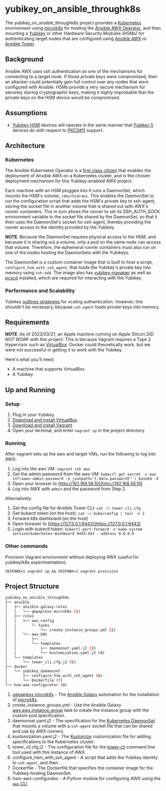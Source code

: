 # yubikey_on_ansible_throughk8s

The yubikey_on_ansible_throughk8s project provides a 
[Kubernetes](https://kubernetes.io/) environment using 
[microk8s](https://microk8s.io/) for hosting the
[Ansible AWX Operator](https://github.com/ansible/awx-operator), and then 
mounting a [Yubikey](https://www.yubico.com/) or other Hardware Security 
Modules (HSMs) for authenticating target nodes that are configured using 
[Ansible AWX](https://github.com/ansible/awx) or 
[Ansible Tower](https://access.redhat.com/products/ansible-tower-red-hat).

## Background

Ansible AWX uses ssh authentication as one of the mechanisms for connecting to
a target node. If those private keys were compromised, then an attacker could 
potentially gain full control over any nodes that were configured with Ansible. 
HSMs provide a very secure mechanism for securely storing cryptographic keys, 
making it highly improbable that the private keys on the HSM device would be 
compromised.

## Assumptions

- [Yubikey HSM](https://www.yubico.com/products/hardware-security-module/) 
  devices will operate in the same manner that 
  [Yubikey 5](https://www.yubico.com/products/yubikey-5-overview/) devices do
  with respect to [PKCS#11](https://en.wikipedia.org/wiki/PKCS_11) support.

## Architecture

### Kubernetes

The Ansible Kubernetes Operator is a 
[first class citizen](https://www.ansible.com/integrations/containers/operators)
that enables the deployment of Ansible AWX on a Kubernetes cluster, and is the 
chosen deployment mechanism for this Yubikey-enabled AWX project.

Each machine with an HSM plugged into it runs a DaemonSet, which mounts the 
HSM's volume, `/dev/hidraw1`. This enables the DaemonSet to run the 
configuration script that adds the HSM's private key to ssh-agent, storing the
socket file in another volume that is shared out with AWX's runner containers.
This in turn allows the runner to set its SSH_AUTH_SOCK environment variable to
the socket file shared by the DaemonSet, so that it then uses the DaemonSet's
socket for ssh-agent, thereby providing the runner access to the identity 
provided by the Yubikey.

__NOTE__: Because the DaemonSet requires physical access to the HSM, and because
it is sharing out a volume, only a pod on the same node can access that volume.
Therefore, the ephemeral runner containers must also run on one of the nodes
hosting the DaemonSets with the Yubikeys.

The DaemonSet is a custom container image that is built to host a script,
`configure_hsm_with_ssh_agent`, that loads the Yubikey's private key into
memory using `ssh-add`. The image also has 
[yubikey-manager](https://www.yubico.com/support/download/yubikey-manager/) as well as 
[pcscd](https://access.redhat.com/documentation/en-us/red_hat_enterprise_linux_for_real_time/7/html/tuning_guide/the_pc_card_daemon) 
installed, which are required for interacting with the Yubikey.

### Performance and Scalability

Yubikey [outlines strategies](https://support.yubico.com/hc/en-us/articles/360021202780-YubiHSM-2-A-load-balanced-design-for-heavy-traffic-environments) 
for scaling authentication. However, this shouldn't be necessary, because 
`ssh-agent` loads private keys into memory.

## Requirements

__NOTE__: As of 2023/03/21, an Apple machine running on Apple 
Silicon *DID NOT WORK* with this project. This is because Vagrant requires a 
Type 2 Hypervisor such as [VirtualBox](https://www.virtualbox.org/). Docker 
could theoretically work, but we were not successful in getting it to work with 
the Yubikey.

Here's what you'll need:

- A machine that supports VirtualBox.
- A Yubikey.

## Up and Running

### Setup 

1. Plug in your Yubikey.
2. [Download and install VirtualBox](https://www.virtualbox.org/wiki/Downloads).
3. [Download and install Vagrant](https://www.vagrantup.com/downloads).
4. Open your terminal, and enter `vagrant up` in the project directory

### Running

After vagrant sets up the awx and target VMs, run the following to log into AWX:

1. Log into the awx VM: `vagrant ssh awx`
2. Get the admin password from the awx VM: `kubectl get secret -n awx infraawx-admin-password -o jsonpath="{.data.password}" | base64 -d`
3. Open your browser to [http://192.168.56.10](http://192.168.56.10)
4. Log into AWX with `admin` and the password from Step 2.

Alternatively:

1. Get the config file for Ansible Tower CLI: `cat ~/.tower_cli.cfg`
2. Get kubectl token (on the host): `cat ~/.kube/config | tail -n 2`
3. Forward k8s dashboard (on the host)
4. Open browser to [https://127.0.0.1:9443](https://127.0.0.1:9443)
5. Login with kubectl token: `kubectl port-forward -n kube-system service/kubernetes-dashboard 9443:443 --address 0.0.0.0`

### Other commands

Provision Vagrant environment without deploying AWX (useful for yubikey/k8s experimentation):

`SKIPAWX=1 vagrant up && SKIPAWX=1 vagrant provision`

## Project Structure

```bash
yubikey_on_ansible_throughk8s
├── ansible
│   ├── ansible-galaxy-roles
│   │   └── gepaplexx.microk8s (1)
│   ├── roles
│   │   ├── awx_config
│   │       └─ tasks
│   │           └── create_instance_groups.yml (2)
│   │   └── awx_k8s
│   │       ├── ...
│   │       └── templates
│   │           ├── daemonset.yaml.j2 (3)
│   │           └── kustomization.yaml.j2 (4)
│   └── templates
│       └── tower_cli.cfg.j2 (5)
├── docker
│   └── yubikey_daemonset
│       ├── configure_hsm_with_ssh_agent (6)
│       └── Dockerfile (7)
└── hsm-awx-configurator (8)
```

1. [gepaplexx.microk8s](https://galaxy.ansible.com/gepaplexx/microk8s) - The [Ansible Galaxy](https://galaxy.ansible.com/) 
   automation for the installation of [microk8s](https://microk8s.io/).  
2. create_instance_groups.yml - Use the Ansible Galaxy [awx.awx.instance_group](https://galaxy.ansible.com/awx/awx) 
   task to create the instance group with the custom pod specification.
4. daemonset.yaml.j2 - The specification for the [Kubernetes DaemonSet](https://kubernetes.io/docs/concepts/workloads/controllers/daemonset/) 
   that mounts a volume with a `ssh-agent` socket file that can be shared and use by AWX runners.
5. kustomization.yaml.j2 - The [Kustomize](https://kustomize.io/) customization file for adding specifications to the 
   Kubernetes cluster.
6. tower_cli.cfg.j2 - The configuration file for the [tower-cli](https://docs.ansible.com/ansible-tower/3.5.3/html/towerapi/tower_cli.html) 
   command line tool used with this instance of AWX.
7. configure_hsm_with_ssh_agent - A script that adds the Yubikey identity to `ssh-agent`, and then .
8. Dockerfile - The Dockerfile that specifies the container image for the Yubikey-hosting DaemonSet.
9. hsm-awx-configurator - A Python module for configuring AWX using the [`awx` CLI](https://docs.ansible.com/ansible-tower/latest/html/towercli/index.html).
